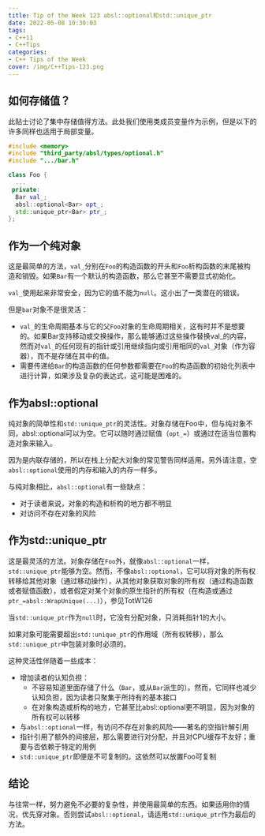 ```yaml
---
title: Tip of the Week 123 absl::optional和std::unique_ptr
date: 2022-05-08 10:30:03
tags:
- C++11
- C++Tips
categories:
- C++ Tips of the Week
cover: /img/C++Tips-123.png
---
```

## 如何存储值？

此贴士讨论了集中存储值得方法。此处我们使用类成员变量作为示例，但是以下的许多同样也适用于局部变量。

```cpp
#include <memory>
#include "third_party/absl/types/optional.h"
#include ".../bar.h"

class Foo {
  ...
 private:
  Bar val_;
  absl::optional<Bar> opt_;
  std::unique_ptr<Bar> ptr_;
};
```

## 作为一个纯对象

这是最简单的方法，`val_`分别在`Foo`的构造函数的开头和`Foo`析构函数的末尾被构造和销毁。如果`Bar`有一个默认的构造函数，那么它甚至不需要显式初始化。

`val_`使用起来非常安全，因为它的值不能为`null`。这小出了一类潜在的错误。

但是`bar`对象不是很灵活：

- `val_`的生命周期基本与它的父`Foo`对象的生命周期相关，这有时并不是想要的。如果Bar支持移动或交换操作，那么能够通过这些操作替换val_的内容，然而对`val_`的任何现有的指针或引用继续指向或引用相同的`val_`对象（作为容器），而不是存储在其中的值。
- 需要传递给`Bar`的构造函数的任何参数都需要在`Foo`的构造函数的初始化列表中进行计算，如果涉及复杂的表达式，这可能是困难的。

## 作为absl::optional

纯对象的简单性和`std::unique_ptr`的灵活性。对象存储在Foo中，但与纯对象不同，absl::optional可以为空。它可以随时通过赋值（`opt_=`）或通过在适当位置构造对象来输入。

因为是内联存储的，所以在栈上分配大对象的常见警告同样适用。另外请注意，空`absl::optional`使用的内存和输入的内存一样多。

与纯对象相比，`absl::optional`有一些缺点：

- 对于读者来说，对象的构造和析构的地方都不明显
- 对访问不存在对象的风险

## 作为std::unique_ptr

这是最灵活的方法。对象存储在`Foo`外，就像`absl::optional`一样，`std::unique_ptr`能够为空。然而，不像`absl::optional`，它可以将对象的所有权转移给其他对象（通过移动操作），从其他对象获取对象的所有权（通过构造函数或者赋值函数），或者假定对某个对象的原生指针的所有权（在构造或通过`ptr_=absl::WrapUnique(...)`），参见TotW126

当`std::unique_ptr`作为`null`时，它没有分配对象，只消耗指针1的大小。

如果对象可能需要超出`std::unique_ptr`的作用域（所有权转移），那么`std::unique_ptr`中包装对象时必须的。

这种灵活性伴随着一些成本：

- 增加读者的认知负担：
    - 不容易知道里面存储了什么（`Bar`，或从`Bar`派生的）。然而，它同样也减少认知负担，因为读者只聚集于所持有的基本接口
    - 在对象构造或析构的地方，它甚至比absl::optional更不明显，因为对象的所有权可以转移
- 与`absl::optional`一样，有访问不存在对象的风险——著名的空指针解引用
- 指针引用了额外的间接层，那么需要进行对分配，并且对CPU缓存不友好；重要与否依赖于特定的用例
- `std::unique_ptr`即便是不可复制的。这依然可以放置Foo可复制

## 结论

与往常一样，努力避免不必要的复杂性，并使用最简单的东西。如果适用你的情况，优先穿对象。否则尝试`absl::optional`，请适用`std::unique_ptr`作为最后的方法。